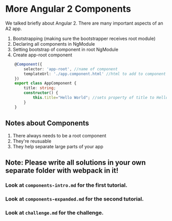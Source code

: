 # More Angular 2 Components
We talked briefly about Angular 2. There are many important aspects of an A2 app.
1. Bootstrapping (making sure the bootstrapper receives root module)
2. Declaring all components in NgModule
3. Setting bootstrap of component in root NgModule
4. Create app-root component
```typescript
    @Component({
        selector: 'app-root', //name of component
        templateUrl: './app.component.html' //html to add to component
    })
    export class AppComponent {
        title: string;
        constructor() {
            this.title="Hello World"; //sets property of title to Hello World
        }
    }
```
## Notes about Components
1. There always needs to be a root component
2. They're reusuable
3. They help separate large parts of your app


## Note: Please write all solutions in your own separate folder with webpack in it!
### Look at `components-intro.md` for the first tutorial.
### Look at `components-expanded.md` for the second tutorial.
### Look at `challenge.md` for the challenge.
